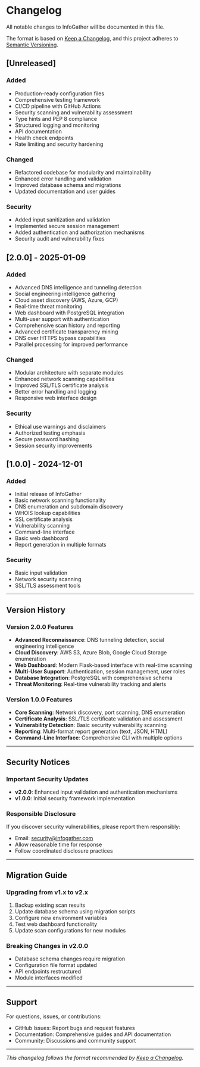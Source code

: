# Changelog

All notable changes to InfoGather will be documented in this file.

The format is based on [Keep a Changelog](https://keepachangelog.com/en/1.0.0/),
and this project adheres to [Semantic Versioning](https://semver.org/spec/v2.0.0.html).

## [Unreleased]

### Added
- Production-ready configuration files
- Comprehensive testing framework
- CI/CD pipeline with GitHub Actions
- Security scanning and vulnerability assessment
- Type hints and PEP 8 compliance
- Structured logging and monitoring
- API documentation
- Health check endpoints
- Rate limiting and security hardening

### Changed
- Refactored codebase for modularity and maintainability
- Enhanced error handling and validation
- Improved database schema and migrations
- Updated documentation and user guides

### Security
- Added input sanitization and validation
- Implemented secure session management
- Added authentication and authorization mechanisms
- Security audit and vulnerability fixes

## [2.0.0] - 2025-01-09

### Added
- Advanced DNS intelligence and tunneling detection
- Social engineering intelligence gathering
- Cloud asset discovery (AWS, Azure, GCP)
- Real-time threat monitoring
- Web dashboard with PostgreSQL integration
- Multi-user support with authentication
- Comprehensive scan history and reporting
- Advanced certificate transparency mining
- DNS over HTTPS bypass capabilities
- Parallel processing for improved performance

### Changed
- Modular architecture with separate modules
- Enhanced network scanning capabilities
- Improved SSL/TLS certificate analysis
- Better error handling and logging
- Responsive web interface design

### Security
- Ethical use warnings and disclaimers
- Authorized testing emphasis
- Secure password hashing
- Session security improvements

## [1.0.0] - 2024-12-01

### Added
- Initial release of InfoGather
- Basic network scanning functionality
- DNS enumeration and subdomain discovery
- WHOIS lookup capabilities
- SSL certificate analysis
- Vulnerability scanning
- Command-line interface
- Basic web dashboard
- Report generation in multiple formats

### Security
- Basic input validation
- Network security scanning
- SSL/TLS assessment tools

---

## Version History

### Version 2.0.0 Features
- **Advanced Reconnaissance**: DNS tunneling detection, social engineering intelligence
- **Cloud Discovery**: AWS S3, Azure Blob, Google Cloud Storage enumeration
- **Web Dashboard**: Modern Flask-based interface with real-time scanning
- **Multi-User Support**: Authentication, session management, user roles
- **Database Integration**: PostgreSQL with comprehensive schema
- **Threat Monitoring**: Real-time vulnerability tracking and alerts

### Version 1.0.0 Features
- **Core Scanning**: Network discovery, port scanning, DNS enumeration
- **Certificate Analysis**: SSL/TLS certificate validation and assessment
- **Vulnerability Detection**: Basic security vulnerability scanning
- **Reporting**: Multi-format report generation (text, JSON, HTML)
- **Command-Line Interface**: Comprehensive CLI with multiple options

---

## Security Notices

### Important Security Updates
- **v2.0.0**: Enhanced input validation and authentication mechanisms
- **v1.0.0**: Initial security framework implementation

### Responsible Disclosure
If you discover security vulnerabilities, please report them responsibly:
- Email: security@infogather.com
- Allow reasonable time for response
- Follow coordinated disclosure practices

---

## Migration Guide

### Upgrading from v1.x to v2.x
1. Backup existing scan results
2. Update database schema using migration scripts
3. Configure new environment variables
4. Test web dashboard functionality
5. Update scan configurations for new modules

### Breaking Changes in v2.0.0
- Database schema changes require migration
- Configuration file format updated
- API endpoints restructured
- Module interfaces modified

---

## Support

For questions, issues, or contributions:
- GitHub Issues: Report bugs and request features
- Documentation: Comprehensive guides and API documentation
- Community: Discussions and community support

---

*This changelog follows the format recommended by [Keep a Changelog](https://keepachangelog.com/en/1.0.0/).*